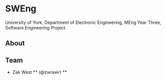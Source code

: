 
# SWEng
University of York, Department of Electronic Engineering, MEng Year Three, Software Engineering Project.

## About

## Team
* Zak West ** (@zwrawr) **


